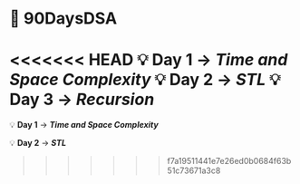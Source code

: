 # 📌 90DaysDSA

<<<<<<< HEAD
💡 **Day 1** -> **_Time and Space Complexity_**
💡 **Day 2** -> **_STL_**
💡 **Day 3** -> **_Recursion_**
=======
   💡 **Day 1** -> ***Time and Space Complexity*** 
   
   💡 **Day 2** -> ***STL***
>>>>>>> f7a19511441e7e26ed0b0684f63b51c73671a3c8
